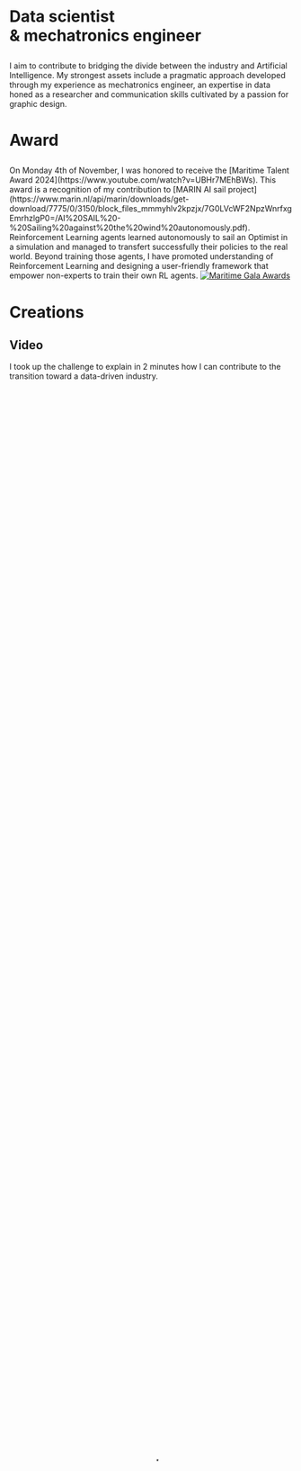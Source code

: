 <h1><p style="text-align: left; ">Data scientist <br />
  & mechatronics engineer</p></h1>

I aim to contribute to bridging the divide between the industry and Artificial Intelligence. My strongest assets include a pragmatic approach developed through my experience as mechatronics engineer, an expertise in data honed as a researcher and communication skills cultivated by a passion for graphic design.

<h1><p style="text-align: left; ">Award</p></h1>
On Monday 4th of November, I was honored to receive the [Maritime Talent Award 2024](https://www.youtube.com/watch?v=UBHr7MEhBWs). This award is a recognition of my contribution to [MARIN AI sail project](https://www.marin.nl/api/marin/downloads/get-download/7775/0/3150/block_files_mmmyhlv2kpzjx/7G0LVcWF2NpzWnrfxgEmrhzlgP0=/AI%20SAIL%20-%20Sailing%20against%20the%20wind%20autonomously.pdf). Reinforcement Learning agents learned autonomously to sail an Optimist in a simulation and managed to transfert successfully their policies to the real world. Beyond training those agents, I have promoted understanding of Reinforcement Learning and designing a user-friendly framework that empower non-experts to train their own RL agents. 

<a href="https://www.youtube.com/watch?v=UBHr7MEhBWs">
<img src="https://fanny-rebiffe.github.io/img/gala.jpg" alt="Maritime Gala Awards">
</a>

<h1><p style="text-align: left; ">Creations</p></h1>

## Video

I took up the challenge to explain in 2 minutes how I can contribute to the transition toward a data-driven industry.
<div class="video" style="padding-top=56.25%;">
<video src="/img/Fanny_Rebiffe.mp4" poster="/img/thumbnail.PNG" class="presentation" control width="100%" height="100%" type="video/mp4" controls></video>
</div>
<p></p>

## Infographics

I believe that brilliant concepts often go unnoticed because they are presented in dull and unattractive formats. That's why I design infographics to convey ideas and knowledge.

<div class="row">
  <div class="column">
    <a href="https://fanny-rebiffe.github.io/infographics/Metaheuristic.pdf">
    <img src="https://fanny-rebiffe.github.io/img/Meta.jpg" alt="Metaheuristic" style="width:100%">
    </a>
  </div>
  <div class="column">
    <a href="https://fanny-rebiffe.github.io/infographics/Combinatorial_optimization.pdf">
    <img src="https://fanny-rebiffe.github.io/img/Combi.jpg" alt="Combinatorial optimization" style="width:100%">
    </a>
  </div>
  <div class="column">
    <a href="https://fanny-rebiffe.github.io/infographics/Ensemble_Learning.pdf">
    <img src="https://fanny-rebiffe.github.io/img/Ens.jpg" alt="Ensemble learning" style="width:100%">
    </a>
  </div>
</div>
<div class="row">
  <div class="column">
    <a href="https://fanny-rebiffe.github.io/infographics/Metaheuristic.pdf">
    <p style="text-align: center;">Metaheuristic</p>
    </a>
  </div>
  <div class="column">
    <a href="https://fanny-rebiffe.github.io/infographics/Combinatorial_optimization.pdf">
    <p style="text-align: center;">Combinatorial optimization</p>
    </a>
  </div>
  <div class="column">
    <a href="https://fanny-rebiffe.github.io/infographics/Ensemble_Learning.pdf">
    <p style="text-align: center;">Ensemble Learning</p>
    </a>
  </div>
</div>

## Presentation

In [this 20-minute presentation](https://vimeo.com/910813826), I detail how, through a year of collaborative efforts at MARIN, we trained an AI to sail a boat upwind.

<a href="https://vimeo.com/910813826">
<img src="https://fanny-rebiffe.github.io/img/pres.jpg" alt="MARIN presentation">
</a>
